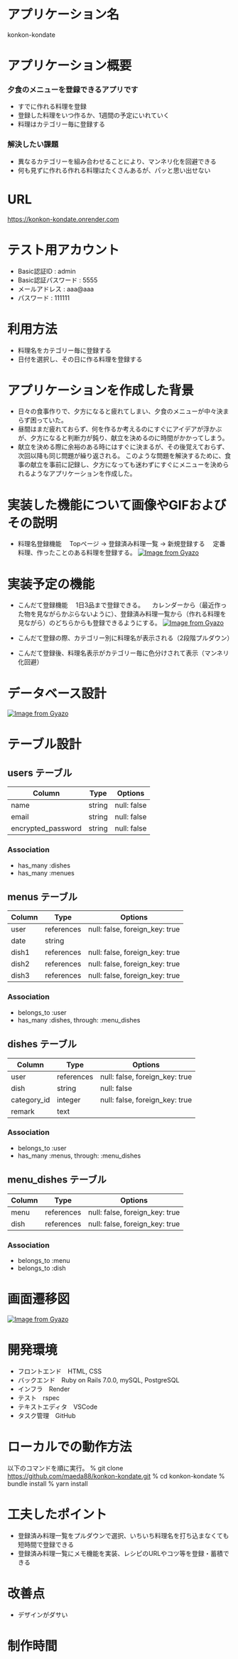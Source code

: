

# アプリケーション名
konkon-kondate

# アプリケーション概要
### 夕食のメニューを登録できるアプリです
- すでに作れる料理を登録
- 登録した料理をいつ作るか、1週間の予定にいれていく
- 料理はカテゴリー毎に登録する
### 解決したい課題
- 異なるカテゴリーを組み合わせることにより、マンネリ化を回避できる
- 何も見ずに作れる作れる料理はたくさんあるが、パッと思い出せない

# URL
https://konkon-kondate.onrender.com

# テスト用アカウント
- Basic認証ID : admin
- Basic認証パスワード : 5555
- メールアドレス : aaa@aaa
- パスワード : 111111

# 利用方法
- 料理名をカテゴリー毎に登録する
- 日付を選択し、その日に作る料理を登録する

# アプリケーションを作成した背景
- 日々の食事作りで、夕方になると疲れてしまい、夕食のメニューが中々決まらず困っていた。
- 昼間はまだ疲れておらず、何を作るか考えるのにすぐにアイデアが浮かぶが、夕方になると判断力が鈍り、献立を決めるのに時間がかかってしまう。
- 献立を決める際に余裕のある時にはすぐに決まるが、その後覚えておらず、次回以降も同じ問題が繰り返される。
このような問題を解決するために、食事の献立を事前に記録し、夕方になっても迷わずにすぐにメニューを決められるようなアプリケーションを作成した。

# 実装した機能について画像やGIFおよびその説明
- 料理名登録機能
　Topページ → 登録済み料理一覧 → 新規登録する
　定番料理、作ったことのある料理を登録する。
[![Image from Gyazo](https://i.gyazo.com/c096723c09068516ec3ab56aef09075d.png)](https://gyazo.com/c096723c09068516ec3ab56aef09075d)

# 実装予定の機能
- こんだて登録機能
　1日3品まで登録できる。
　カレンダーから（最近作った物を見ながらかぶらないように）、登録済み料理一覧から（作れる料理を見ながら）のどちらからも登録できるようにする。
[![Image from Gyazo](https://i.gyazo.com/11b64f49a171fcf69235feae9f46c61c.png)](https://gyazo.com/11b64f49a171fcf69235feae9f46c61c)

- こんだて登録の際、カテゴリー別に料理名が表示される（2段階プルダウン）
- こんだて登録後、料理名表示がカテゴリー毎に色分けされて表示（マンネリ化回避）

# データベース設計
[![Image from Gyazo](https://i.gyazo.com/c6c36b492f49f71879a7c6d8e8a4fa8f.png)](https://gyazo.com/c6c36b492f49f71879a7c6d8e8a4fa8f)

# テーブル設計

## users テーブル

| Column             | Type   | Options     |
| ------------------ | ------ | ----------- |
| name               | string | null: false |
| email              | string | null: false |
| encrypted_password | string | null: false |

### Association

- has_many :dishes
- has_many :menues

## menus テーブル

| Column | Type       | Options                        |
| ------ | ---------- | ------------------------------ |
| user   | references | null: false, foreign_key: true |
| date   | string     |                                |
| dish1  | references | null: false, foreign_key: true |
| dish2  | references | null: false, foreign_key: true |
| dish3  | references | null: false, foreign_key: true |

### Association

- belongs_to :user
- has_many :dishes, through: :menu_dishes

## dishes テーブル

| Column      | Type       | Options                        |
| ----------- | ---------- | ------------------------------ |
| user        | references | null: false, foreign_key: true |
| dish        | string     | null: false                    |
| category_id | integer    | null: false, foreign_key: true |
| remark      | text       |                                |

### Association

- belongs_to :user
- has_many :menus, through: :menu_dishes

## menu_dishes テーブル

| Column | Type       | Options                        |
| ------ | ---------- | ------------------------------ |
| menu   | references | null: false, foreign_key: true |
| dish   | references | null: false, foreign_key: true |

### Association

- belongs_to :menu
- belongs_to :dish

# 画面遷移図
[![Image from Gyazo](https://i.gyazo.com/e4c4b4f9c297b95097a860393aa327fe.png)](https://gyazo.com/e4c4b4f9c297b95097a860393aa327fe)

# 開発環境
- フロントエンド　HTML, CSS
- バックエンド　Ruby on Rails 7.0.0, mySQL, PostgreSQL
- インフラ　Render
- テスト　rspec
- テキストエディタ　VSCode
- タスク管理　GitHub

# ローカルでの動作方法
以下のコマンドを順に実行。
% git clone https://github.com/maeda88/konkon-kondate.git
% cd konkon-kondate
% bundle install
% yarn install

# 工夫したポイント
- 登録済み料理一覧をプルダウンで選択、いちいち料理名を打ち込まなくても短時間で登録できる
- 登録済み料理一覧にメモ機能を実装、レシピのURLやコツ等を登録・蓄積できる

# 改善点
- デザインがダサい

# 制作時間
